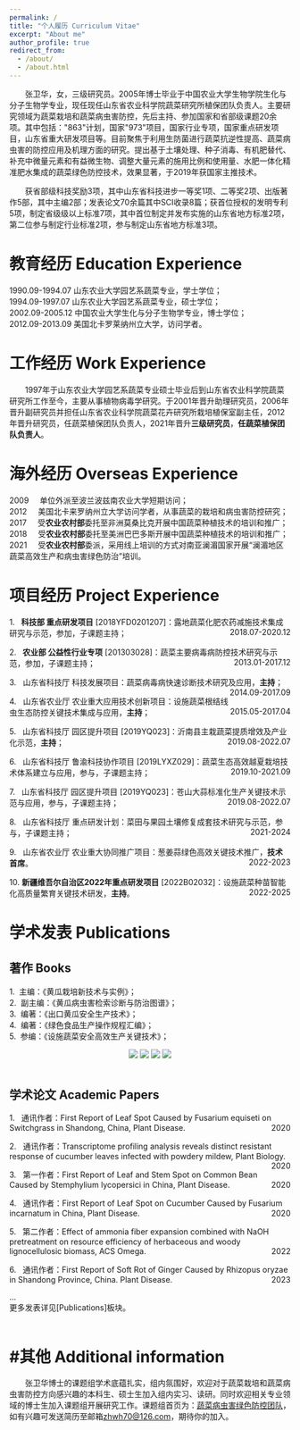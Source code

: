```yaml
---
permalink: /
title: "个人履历 Curriculum Vitae"
excerpt: "About me"
author_profile: true
redirect_from: 
  - /about/
  - /about.html
---
```



<p style="text-indent:2em">张卫华，女，三级研究员。2005年博士毕业于中国农业大学生物学院生化与分子生物学专业，现任现任山东省农业科学院蔬菜研究所植保团队负责人。主要研究领域为蔬菜栽培和蔬菜病虫害防控，先后主持、参加国家和省部级课题20余项。其中包括："863"计划，国家"973"项目，国家行业专项，国家重点研发项目，山东省重大研发项目等。目前聚焦于利用生防菌进行蔬菜抗逆性提高、蔬菜病虫害的防控应用及机理方面的研究。提出基于土壤处理、种子消毒、有机肥替代、补充中微量元素和有益微生物、调整大量元素的施用比例和使用量、水肥一体化精准肥水集成的蔬菜绿色防控技术，效果显著，于2019年获国家主推技术。<br></p>

<p style="text-indent:2em">获省部级科技奖励3项，其中山东省科技进步一等奖1项、二等奖2项、出版著作5部，其中主编2部；发表论文70余篇其中SCI收录8篇；获首位授权的发明专利5项，制定省级级以上标准7项，其中首位制定并发布实施的山东省地方标准2项，第二位参与制定行业标准2项，参与制定山东省地方标准3项。<br>

教育经历 Education Experience
=============================
1990.09-1994.07 山东农业大学园艺系蔬菜专业，学士学位；<br>
1994.09-1997.07 山东农业大学园艺系蔬菜专业，硕士学位；<br>
2002.09-2005.12 中国农业大学生化与分子生物学专业，博士学位；<br>
2012.09-2013.09 美国北卡罗莱纳州立大学，访问学者。<br>

工作经历 Work Experience
========================
<p style="text-indent:2em">1997年于山东农业大学园艺系蔬菜专业硕士毕业后到山东省农业科学院蔬菜研究所工作至今，主要从事植物病毒学研究。于2001年晋升助理研究员，2006年晋升副研究员并担任山东省农业科学院蔬菜花卉研究所栽培植保室副主任，2012年晋升研究员，任蔬菜植保团队负责人，2021年晋升<b>三级研究员</b>，<b>任蔬菜植保团队负责人</b>。<br>

海外经历 Overseas Experience
============================
2009&nbsp;&nbsp;&nbsp;&nbsp;&nbsp;单位外派至波兰波兹南农业大学短期访问；<br>
2012&nbsp;&nbsp;&nbsp;&nbsp;&nbsp;美国北卡来罗纳州立大学访问学者，从事蔬菜的栽培和病虫害防控研究；<br>
2017&nbsp;&nbsp;&nbsp;&nbsp;
受<b>农业农村部</b>委托至非洲莫桑比克开展中国蔬菜种植技术的培训和推广；<br>
2018&nbsp;&nbsp;&nbsp;&nbsp;
受<b>农业农村部</b>委托至美洲巴巴多斯开展中国蔬菜种植技术的培训和推广；<br>
2021&nbsp;&nbsp;&nbsp;&nbsp;
受<b>农业农村部</b>委派，采用线上培训的方式对南亚澜湄国家开展“澜湄地区蔬菜高效生产和病虫害绿色防治”培训。<br>

项目经历 Project Experience
===========================
<p style="text-align:left;">
    1. &nbsp;<b> 科技部 重点研发项目</b> [2018YFD0201207]：露地蔬菜化肥农药减施技术集成研究与示范，参加，子课题主持；  
    <span style="float:right;">
        2018.07-2020.12
    </span>
</p>

<p style="text-align:left;">
    2. &nbsp;<b> 农业部 公益性行业专项</b> [201303028]：蔬菜主要病毒病防控技术研究与示范，参加，子课题主持； 
    <span style="float:right;">
        2013.01-2017.12
    </span>
</p>

<p style="text-align:left;">
    3. &nbsp; 山东省科技厅 科技发展项目：蔬菜病毒病快速诊断技术研究及应用，<b>主持</b>；
    <span style="float:right;">
        2014.09-2017.09
    </span>
</p>

<p style="text-align:left;">
    4. &nbsp; 山东省农业厅 农业重大应用技术创新项目：设施蔬菜根结线虫生态防控关键技术集成与应用，<b>主持</b>；
    <span style="float:right;">
        2015.05-2017.04
    </span>
</p>

<p style="text-align:left;">
    5. &nbsp; 山东省科技厅 园区提升项目 [2019YQ023]：沂南县主栽蔬菜提质增效及产业化示范，<b>主持</b>；
    <span style="float:right;">
        2019.08-2022.07
    </span>
</p>

<p style="text-align:left;">
    6. &nbsp; 山东省科技厅 鲁渝科技协作项目 [2019LYXZ029]：蔬菜生态高效越夏栽培技术体系建立与应用，参与，子课题主持；
    <span style="float:right;">
        2019.10-2021.09
    </span>
</p>

<p style="text-align:left;">
    7. &nbsp; 山东省科技厅 园区提升项目 [2019YQ023]：苍山大蒜标准化生产关键技术示范与应用，参与，子课题主持；
    <span style="float:right;">
        2019.08-2022.07
    </span>
</p>

<p style="text-align:left;">
    8. &nbsp; 山东省科技厅 重点研发计划：菜田与果园土壤修复成套技术研究与示范，参与，子课题主持；
    <span style="float:right;">
        2021-2024
    </span>
</p>

<p style="text-align:left;">
    9. &nbsp; 山东省农业厅 农业重大协同推广项目：葱姜蒜绿色高效关键技术推广，<b>技术首席</b>。
    <span style="float:right;">
        2022-2023
    </span>
</p>

<p style="text-align:left;">
    10.&nbsp;<b>新疆维吾尔自治区2022年重点研发项目</b> [2022B02032]：设施蔬菜种苗智能化高质量繁育关键技术研发，<b>主持</b>。
    <span style="float:right;">
        2022-2025
    </span>
</p>

学术发表 Publications
=====================
著作 Books
---------------------
1.&nbsp; 主编：《黄瓜栽培新技术与实例》；<br>
2.&nbsp; 副主编：《黄瓜病虫害检索诊断与防治图谱》；<br>
3.&nbsp; 编著：《出口黄瓜安全生产技术》；<br>
4.&nbsp; 编著：《绿色食品生产操作规程汇编》；<br>
5.&nbsp; 参编：《设施蔬菜安全高效生产关键技术》；<br>

<head>
  <style>
    .image-container {
      text-align: center;
    }
    
    .image-container img {
      width: 100px; /* 调整图片的宽度 */
      height: 200px; /* 调整图片的高度 */
      margin: 20px; /* 调整图片之间的间距 */
    }
  </style>
</head>
<body>
  <div class="image-container">
    <img src="/images/book1.png" alt=" ">
    <img src="/images/book3.png" alt=" ">
    <img src="/images/book2.png" alt=" ">
    <img src="/images/book4.png" alt=" ">
  </div>
</body>
<br>

学术论文 Academic Papers
------------------------
<p style="text-align:left;">
    1. &nbsp; 通讯作者：First Report of Leaf Spot Caused by Fusarium equiseti on Switchgrass in Shandong, China, Plant Disease.
    <span style="float:right;">
        2020
    </span>
</p>

<p style="text-align:left;">
    2. &nbsp; 通讯作者：Transcriptome profiling analysis reveals distinct resistant response of cucumber leaves infected with powdery mildew, Plant Biology.
    <span style="float:right;">
        2020
    </span>
</p>

<p style="text-align:left;">
    3. &nbsp; 第一作者：First Report of Leaf and Stem Spot on Common Bean Caused by Stemphylium lycopersici in China, Plant Disease. 
    <span style="float:right;">
        2020
    </span>
</p>

<p style="text-align:left;">
    4. &nbsp; 通讯作者：First Report of Leaf Spot on Cucumber Caused by Fusarium incarnatum in China, Plant Disease.
    <span style="float:right;">
        2020
    </span>
</p>

<p style="text-align:left;">
    5. &nbsp; 第二作者：Effect of ammonia fiber expansion combined with NaOH pretreatment on resource efficiency of herbaceous and woody lignocellulosic biomass, ACS Omega.
    <span style="float:right;">
        2022
    </span>
</p>

<p style="text-align:left;">
    6. &nbsp; 通讯作者：First Report of Soft Rot of Ginger Caused by Rhizopus oryzae in Shandong Province, China. Plant Disease.
    <span style="float:right;">
        2023
    </span>
</p>
...<br>
更多发表详见[Publications]板块。<br>
<br>

#其他 Additional information
============================
<p style="text-indent:2em">张卫华博士的课题组学术底蕴扎实，组内氛围好，欢迎对于蔬菜栽培和蔬菜病虫害防控方向感兴趣的本科生、硕士生加入组内实习、读研。同时欢迎相关专业领域的博士生加入课题组开展研究工作。课题组首页为：<a href="http://www.sdvegetables.cn/index/talent/index?id=65">蔬菜病虫害绿色防控团队</a>，如有兴趣可发送简历至邮箱<a href="mailto:zhwh70@126.com">zhwh70@126.com</a>，期待你的加入。

